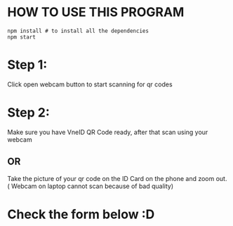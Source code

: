 # HOW TO USE THIS PROGRAM

```
npm install # to install all the dependencies
npm start
```

# Step 1:

Click open webcam button to start scanning for qr codes

# Step 2:

Make sure you have VneID QR Code ready, after that scan using your webcam

## OR

Take the picture of your qr code on the ID Card on the phone and zoom out. ( Webcam on laptop cannot scan because of bad quality)

# Check the form below :D